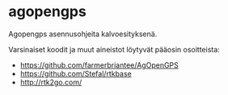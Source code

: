 # agopengps
Agopengps asennusohjeita kalvoesityksenä.

Varsinaiset koodit ja muut aineistot löytyvät pääosin osoitteista:
- https://github.com/farmerbriantee/AgOpenGPS
- https://github.com/Stefal/rtkbase
- http://rtk2go.com/

